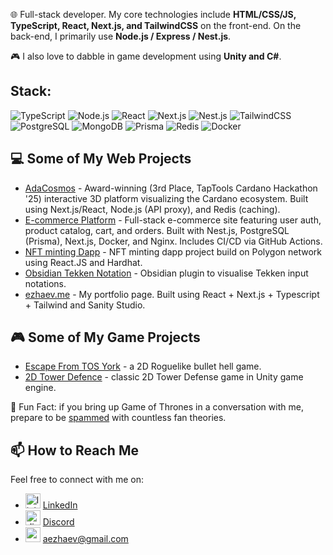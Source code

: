 🌐 Full-stack developer. My core technologies include **HTML/CSS/JS, TypeScript, React, Next.js, and TailwindCSS** on the front-end. On the back-end, I primarily use **Node.js / Express / Nest.js**.

🎮 I also love to dabble in game development using **Unity and C#**.

## Stack:
![TypeScript](https://img.shields.io/badge/-TypeScript-3178C6?logo=TypeScript&logoColor=white)
![Node.js](https://img.shields.io/badge/-Node.js-339933?logo=Node.js&logoColor=white)
![React](https://img.shields.io/badge/-React-61DAFB?logo=React&logoColor=black)
![Next.js](https://img.shields.io/badge/-Next.js-000000?logo=Next.js&logoColor=white)
![Nest.js](https://img.shields.io/badge/-Nest.js-E34F26?logo=Nest.js&logoColor=white)
![TailwindCSS](https://img.shields.io/badge/-TailwindCSS-38B2AC?logo=Tailwind-CSS&logoColor=white)
![PostgreSQL](https://img.shields.io/badge/-PostgreSQL-4169E1?logo=PostgreSQL&logoColor=white)
![MongoDB](https://img.shields.io/badge/-MongoDB-47A248?logo=MongoDB&logoColor=white)
![Prisma](https://img.shields.io/badge/-Prisma-2D3748?logo=Prisma&logoColor=white)
![Redis](https://img.shields.io/badge/-Redis-DC382D?logo=Redis&logoColor=white)
![Docker](https://img.shields.io/badge/-Docker-2496ED?logo=Docker&logoColor=white)


## 💻 Some of My Web Projects

- [AdaCosmos](https://www.adacosmos.cc/) - Award-winning (3rd Place, TapTools Cardano Hackathon '25) interactive 3D platform visualizing the Cardano ecosystem. Built using Next.js/React, Node.js (API proxy), and Redis (caching).
- [E-commerce Platform](https://github.com/OpTi9/apple-e-commerce-website) - Full-stack e-commerce site featuring user auth, product catalog, cart, and orders. Built with Nest.js, PostgreSQL (Prisma), Next.js, Docker, and Nginx. Includes CI/CD via GitHub Actions.
- [NFT minting Dapp](https://github.com/OpTi9/Polygon-NFT-project) - NFT minting dapp project build on Polygon network using React.JS and Hardhat.
- [Obsidian Tekken Notation](https://github.com/OpTi9/obsidian-tekken-notation) - Obsidian plugin to visualise Tekken input notations.
- [ezhaev.me](https://github.com/OpTi9/Portfolio-page) - My portfolio page. Built using React + Next.js + Typescript + Tailwind and Sanity Studio.

## 🎮 Some of My Game Projects

- [Escape From TOS York](https://github.com/OpTi9/Escape-From-TOS-York/) - a 2D Roguelike bullet hell game.
- [2D Tower Defence](https://github.com/OpTi9/Tower-Defence) - classic 2D Tower Defense game in Unity game engine.

💬 Fun Fact: if you bring up Game of Thrones in a conversation with me, prepare to be [spammed](https://i.kym-cdn.com/entries/icons/mobile/000/039/564/%E2%80%9CCatching_Up%E2%80%9D_-_Being_The_Elite_Ep._273_7-57_screenshot.jpg) with countless fan theories.

## 📫 How to Reach Me

Feel free to connect with me on:

- <img src="https://cdn-icons-png.flaticon.com/512/174/174857.png" alt="linkedin" width="24" height="24"/> [LinkedIn](https://www.linkedin.com/in/azamat-ezhaev/)
- <img src="https://static.vecteezy.com/system/resources/previews/006/892/625/original/discord-logo-icon-editorial-free-vector.jpg" alt="discord" width="24" height="24"/> [Discord](discordapp.com/users/166243195280162816)
- <img src="https://cdn4.iconfinder.com/data/icons/social-media-logos-6/512/112-gmail_email_mail-512.png" alt="gmail" width="24" height="24"/> aezhaev@gmail.com
